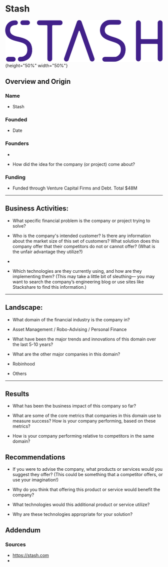 # Stash
![Stash_Logo](./image/Stash-Logo.svg){height="50%" width="50%"}
## Overview and Origin

### Name
* Stash

### Founded
* Date

### Founders
* 

* How did the idea for the company (or project) come about?


### Funding
* Funded through Venture Capital Firms and Debt. Total $48M

---
## Business Activities:

* What specific financial problem is the company or project trying to solve?


* Who is the company's intended customer?  Is there any information about the market size of this set of customers?
What solution does this company offer that their competitors do not or cannot offer? (What is the unfair advantage they utilize?)
* 

* Which technologies are they currently using, and how are they implementing them? (This may take a little bit of sleuthing–– you may want to search the company’s engineering blog or use sites like Stackshare to find this information.)


---
## Landscape:

* What domain of the financial industry is the company in?
* Asset Management / Robo-Advising / Personal Finance

* What have been the major trends and innovations of this domain over the last 5-10 years?

* What are the other major companies in this domain?
* Robinhood
* Others

---
## Results

* What has been the business impact of this company so far?

* What are some of the core metrics that companies in this domain use to measure success? How is your company performing, based on these metrics?

* How is your company performing relative to competitors in the same domain?


## Recommendations

* If you were to advise the company, what products or services would you suggest they offer? (This could be something that a competitor offers, or use your imagination!)

* Why do you think that offering this product or service would benefit the company?

* What technologies would this additional product or service utilize?

* Why are these technologies appropriate for your solution?

## Addendum

### Sources
* https://stash.com
*
